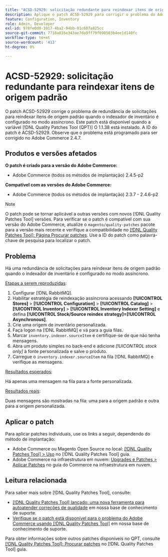 ```yaml
---
title: "ACSD-52929: solicitação redundante para reindexar itens de origem padrão"
description: Aplique o patch ACSD-52929 para corrigir o problema do Adobe Commerce em que há uma solicitação redundante para reindexar os itens de origem padrão quando o indexador de inventário estiver configurado no modo assíncrono.
feature: Configuration, Inventory
role: Admin, Developer
exl-id: 978fe0d0-3917-4ba2-94bb-01c607a825cc
source-git-commit: 7718a835e343ae7da9ff79f690503b4ee1d140fc
workflow-type: tm+mt
source-wordcount: '413'
ht-degree: 0%

---
```


# ACSD-52929: solicitação redundante para reindexar itens de origem padrão

O patch ACSD-52929 corrige o problema de redundância de solicitações para reindexar itens de origem padrão quando o indexador de inventário é configurado no modo assíncrono. Este patch está disponível quando a variável [!DNL Quality Patches Tool (QPT)] O 1.1.38 está instalado. A ID do patch é ACSD-52929. Observe que o problema está programado para ser corrigido no Adobe Commerce 2.4.7.

## Produtos e versões afetados

**O patch é criado para a versão do Adobe Commerce:**

* Adobe Commerce (todos os métodos de implantação) 2.4.5-p2

**Compatível com as versões do Adobe Commerce:**

* Adobe Commerce (todos os métodos de implantação) 2.3.7 - 2.4.6-p2

>[!NOTE]
>
>O patch pode se tornar aplicável a outras versões com novos [!DNL Quality Patches Tool] versões. Para verificar se o patch é compatível com sua versão do Adobe Commerce, atualize o `magento/quality-patches` pacote para a versão mais recente e verifique a compatibilidade no [[!DNL Quality Patches Tool]: Página Procurar patches](https://experienceleague.adobe.com/tools/commerce-quality-patches/index.html). Use a ID do patch como palavra-chave de pesquisa para localizar o patch.

## Problema

Há uma redundância de solicitações para reindexar itens de origem padrão quando o indexador de inventário é configurado no modo assíncrono.

<u>Etapas a serem reproduzidas</u>:

1. Configurar [!DNL RabbitMQ].
1. Habilitar estratégia de reindexação assíncrona acessando **[!UICONTROL Stores]** > **[!UICONTROL Configuration]** > **[!UICONTROL Catalog]** > **[!UICONTROL Inventory]** > **[!UICONTROL Inventory Indexer Setting]** e defina **[!UICONTROL Stock/Source reindex strategy]=[!UICONTROL Asynchronous]**.
1. Crie uma origem de inventário personalizada.
1. Faça logon na [!DNL RabbitMQ] e vá para a guia filas.
1. Marcar `inventory.indexer.sourceItem` e certifique-se de que não tenha mensagens.
1. Abra um produto simples no back-end e adicione *[!UICONTROL stock only]* à fonte personalizada e salve o produto.
1. Carregue o `inventory.indexer.sourceItem` na fila [!DNL RabbitMQ] e verifique as mensagens.

<u>Resultados esperados</u>:

Há apenas uma mensagem na fila para a fonte personalizada.

<u>Resultados reais</u>:

Duas mensagens são mostradas na fila: uma para a origem padrão e outra para a origem personalizada.

## Aplicar o patch

Para aplicar patches individuais, use os links a seguir, dependendo do método de implantação:

* Adobe Commerce ou Magento Open Source no local: [[!DNL Quality Patches Tool] > Uso](https://experienceleague.adobe.com/docs/commerce-operations/tools/quality-patches-tool/usage.html) no [!DNL Quality Patches Tool] guia.
* Adobe Commerce na infraestrutura em nuvem: [Upgrades e Patches > Aplicar Patches](https://experienceleague.adobe.com/docs/commerce-cloud-service/user-guide/develop/upgrade/apply-patches.html) no guia do Commerce na infraestrutura em nuvem.

## Leitura relacionada

Para saber mais sobre [!DNL Quality Patches Tool], consulte:

* [[!DNL Quality Patches Tool] lançado: uma nova ferramenta para autoatender correções de qualidade](/help/announcements/adobe-commerce-announcements/magento-quality-patches-released-new-tool-to-self-serve-quality-patches.md) em nossa base de conhecimento de suporte.
* [Verifique se o patch está disponível para o problema do Adobe Commerce usando [!DNL Quality Patches Tool]](/help/support-tools/patches-available-in-qpt-tool/check-patch-for-magento-issue-with-magento-quality-patches.md) em nossa base de conhecimento de suporte.

Para obter informações sobre outros patches disponíveis no QPT, consulte [[!DNL Quality Patches Tool]: Procurar patches](https://experienceleague.adobe.com/tools/commerce-quality-patches/index.html) no [!DNL Quality Patches Tool] guia.
